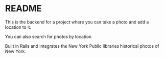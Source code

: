 # README

This is the backend for a project where you can take a photo and add a location to it. 

You can also search for photos by location.

Built in Rails and integrates the New York Public libraries historical photos of New York.
